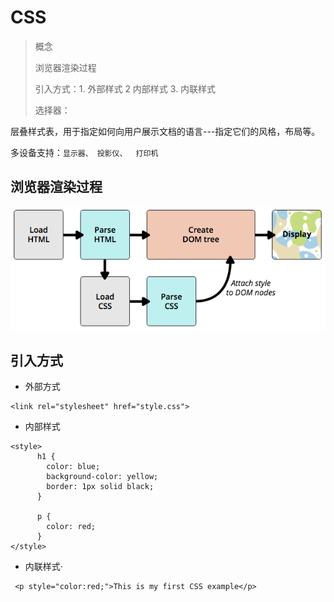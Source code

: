 # CSS

> 概念
>
> 浏览器渲染过程
>
> 引入方式：1. 外部样式 2 内部样式 3. 内联样式
>
> 选择器：

层叠样式表，用于指定如何向用户展示文档的语言---指定它们的风格，布局等。

多设备支持：`显示器、 投影仪、  打印机`

## 浏览器渲染过程

![](/assets/WX20170508-133437.png)

## 引入方式

* 外部方式

```
<link rel="stylesheet" href="style.css">
```

* 内部样式

```
<style>
      h1 {
        color: blue;
        background-color: yellow;
        border: 1px solid black;
      }

      p {
        color: red;
      }
</style>
```

* 内联样式·

```
 <p style="color:red;">This is my first CSS example</p>
```

## 




